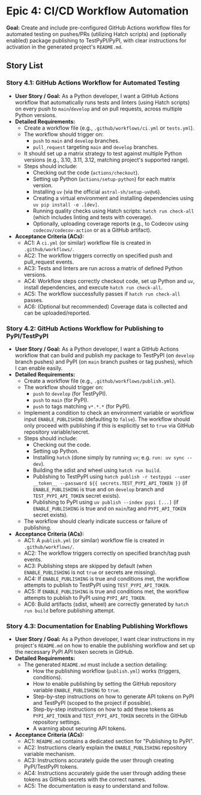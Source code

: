 # Epic 4: CI/CD Workflow Automation

**Goal:** Create and include pre-configured GitHub Actions workflow files for automated testing on pushes/PRs (utilizing Hatch scripts) and (optionally enabled) package publishing to TestPyPI/PyPI, with clear instructions for activation in the generated project's `README.md`.

## Story List

### Story 4.1: GitHub Actions Workflow for Automated Testing

- **User Story / Goal:** As a Python developer, I want a GitHub Actions workflow that automatically runs tests and linters (using Hatch scripts) on every push to `main`/`develop` and on pull requests, across multiple Python versions.
- **Detailed Requirements:**
  - Create a workflow file (e.g., `.github/workflows/ci.yml` or `tests.yml`).
  - The workflow should trigger on:
    - `push` to `main` and `develop` branches.
    - `pull_request` targeting `main` and `develop` branches.
  - It should set up a matrix strategy to test against multiple Python versions (e.g., 3.10, 3.11, 3.12, matching project's supported range).
  - Steps should include:
    - Checking out the code (`actions/checkout`).
    - Setting up Python (`actions/setup-python`) for each matrix version.
    - Installing `uv` (via the official `astral-sh/setup-uv@v6`).
    - Creating a virtual environment and installing dependencies using `uv pip install -e .[dev]`.
    - Running quality checks using Hatch scripts: `hatch run check-all` (which includes linting and tests with coverage).
    - Optionally, uploading coverage reports (e.g., to Codecov using `codecov/codecov-action` or as a GitHub artifact).
- **Acceptance Criteria (ACs):**
  - AC1: A `ci.yml` (or similar) workflow file is created in `.github/workflows/`.
  - AC2: The workflow triggers correctly on specified push and pull_request events.
  - AC3: Tests and linters are run across a matrix of defined Python versions.
  - AC4: Workflow steps correctly checkout code, set up Python and `uv`, install dependencies, and execute `hatch run check-all`.
  - AC5: The workflow successfully passes if `hatch run check-all` passes.
  - AC6: (Optional but recommended) Coverage data is collected and can be uploaded/reported.

### Story 4.2: GitHub Actions Workflow for Publishing to PyPI/TestPyPI

- **User Story / Goal:** As a Python developer, I want a GitHub Actions workflow that can build and publish my package to TestPyPI (on `develop` branch pushes) and PyPI (on `main` branch pushes or tag pushes), which I can enable easily.
- **Detailed Requirements:**
  - Create a workflow file (e.g., `.github/workflows/publish.yml`).
  - The workflow should trigger on:
    - `push` to `develop` (for TestPyPI).
    - `push` to `main` (for PyPI).
    - `push` to tags matching `v*.*.*` (for PyPI).
  - Implement a condition to check an environment variable or workflow input `ENABLE_PUBLISHING` (defaulting to `false`). The workflow should only proceed with publishing if this is explicitly set to `true` via GitHub repository variable/secret.
  - Steps should include:
    - Checking out the code.
    - Setting up Python.
    - Installing `hatch` (done simply by running `uv`; e.g. `run: uv sync --dev`).
    - Building the sdist and wheel using `hatch run build`.
    - Publishing to TestPyPI using `hatch publish -r testpypi --user __token__ --password ${{ secrets.TEST_PYPI_API_TOKEN }}` (if `ENABLE_PUBLISHING` is true and on `develop` branch and `TEST_PYPI_API_TOKEN` secret exists).
    - Publishing to PyPI using `uv publish --index pypi [...]` (if `ENABLE_PUBLISHING` is true and on `main`/tag and `PYPI_API_TOKEN` secret exists).
  - The workflow should clearly indicate success or failure of publishing.
- **Acceptance Criteria (ACs):**
  - AC1: A `publish.yml` (or similar) workflow file is created in `.github/workflows/`.
  - AC2: The workflow triggers correctly on specified branch/tag push events.
  - AC3: Publishing steps are skipped by default (when `ENABLE_PUBLISHING` is not `true` or secrets are missing).
  - AC4: If `ENABLE_PUBLISHING` is true and conditions met, the workflow attempts to publish to TestPyPI using `TEST_PYPI_API_TOKEN`.
  - AC5: If `ENABLE_PUBLISHING` is true and conditions met, the workflow attempts to publish to PyPI using `PYPI_API_TOKEN`.
  - AC6: Build artifacts (sdist, wheel) are correctly generated by `hatch run build` before publishing attempt.

### Story 4.3: Documentation for Enabling Publishing Workflows

- **User Story / Goal:** As a Python developer, I want clear instructions in my project's `README.md` on how to enable the publishing workflow and set up the necessary PyPI API token secrets in GitHub.
- **Detailed Requirements:**
  - The generated `README.md` must include a section detailing:
    - How the publishing workflow (`publish.yml`) works (triggers, conditions).
    - How to enable publishing by setting the GitHub repository variable `ENABLE_PUBLISHING` to `true`.
    - Step-by-step instructions on how to generate API tokens on PyPI and TestPyPI (scoped to the project if possible).
    - Step-by-step instructions on how to add these tokens as `PYPI_API_TOKEN` and `TEST_PYPI_API_TOKEN` secrets in the GitHub repository settings.
    - A warning about securing API tokens.
- **Acceptance Criteria (ACs):**
  - AC1: `README.md` contains a dedicated section for "Publishing to PyPI".
  - AC2: Instructions clearly explain the `ENABLE_PUBLISHING` repository variable mechanism.
  - AC3: Instructions accurately guide the user through creating PyPI/TestPyPI tokens.
  - AC4: Instructions accurately guide the user through adding these tokens as GitHub secrets with the correct names.
  - AC5: The documentation is easy to understand and follow.
